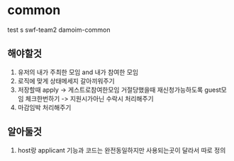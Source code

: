 # common

test s
swf-team2 damoim-common

## 해야할것
1. 유저의 내가 주최한 모임 and 내가 참여한 모임
2. 로직에 맞게 상태메세지 갈아끼워주기
3. 저장할때 apply -> 게스트로참여한모임 거절당했을때 재신청가능하도록 guest모임 체크한번하기
-> 지원시가아닌 수락시 처리해주기
4. 마감임박 처리해주기

## 알아둘것
1. host랑 applicant 기능과 코드는 완전동일하지만 사용되는곳이 달라서 따로 정의

